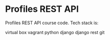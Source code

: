 # Profiles REST API

Profiles REST API course code. 
Tech stack is:

virtual box
vagrant
python
django
django rest
git